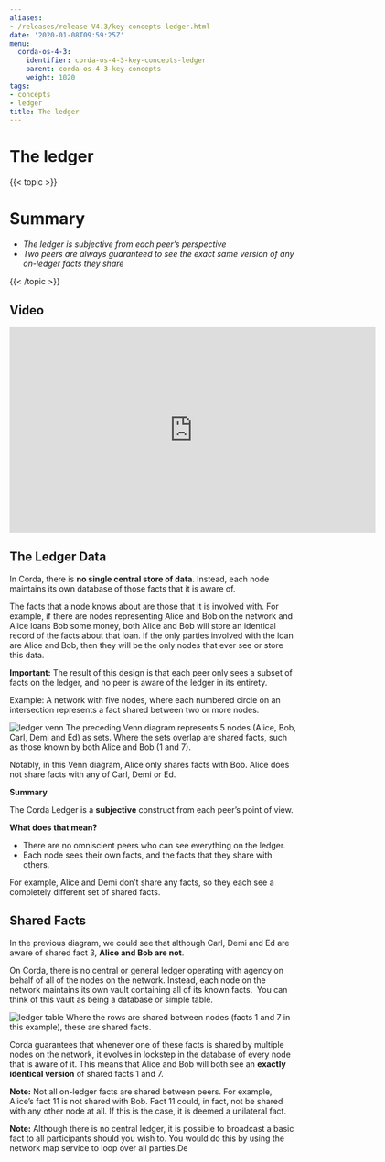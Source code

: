 ```yaml
---
aliases:
- /releases/release-V4.3/key-concepts-ledger.html
date: '2020-01-08T09:59:25Z'
menu:
  corda-os-4-3:
    identifier: corda-os-4-3-key-concepts-ledger
    parent: corda-os-4-3-key-concepts
    weight: 1020
tags:
- concepts
- ledger
title: The ledger
---
```



# The ledger


{{< topic >}}

# Summary


* *The ledger is subjective from each peer’s perspective*
* *Two peers are always guaranteed to see the exact same version of any on-ledger facts they share*


{{< /topic >}}

## Video

<iframe src="https://player.vimeo.com/video/213812040" width="640" height="360" frameborder="0" webkitallowfullscreen="true" mozallowfullscreen="true" allowfullscreen="true"></iframe>


<p></p>


## The Ledger Data

In Corda, there is **no single central store of data**. Instead, each node maintains its own database of those facts that it is aware of.

The facts that a node knows about are those that it is involved with. For example, if there are nodes representing Alice and Bob on the network and Alice loans Bob some money, both Alice and Bob will store an identical record of the facts about that loan. If the only parties involved with the loan are Alice and Bob, then they will be the only nodes that ever see or store this data.

**Important:** The result of this design is that each peer only sees a subset of facts on the ledger, and no peer is aware of the ledger in its entirety.

Example: A network with five nodes, where each numbered circle on an intersection represents a fact shared between two or more nodes.

![ledger venn](/en/images/ledger-venn.png "ledger venn")
The preceding Venn diagram represents 5 nodes (Alice, Bob, Carl, Demi and Ed) as sets. Where the sets overlap are shared facts, such as those known by both Alice and Bob (1 and 7).

Notably, in this Venn diagram, Alice only shares facts with Bob. Alice does not share facts with any of Carl, Demi or Ed.

**Summary**

The Corda Ledger is a **subjective** construct from each peer’s point of view.

**What does that mean?**


* There are no omniscient peers who can see everything on the ledger.
* Each node sees their own facts, and the facts that they share with others.

For example, Alice and Demi don’t share any facts, so they each see a completely different set of shared facts.


## Shared Facts

In the previous diagram, we could see that although Carl, Demi and Ed are aware of shared fact 3, **Alice and Bob are not**.

﻿On Corda, there is no central or general ledger operating with agency on ﻿behalf of all of the nodes on the network. Instead, each node on the network maintains its own vault containing all of its known facts.
﻿
You can think of this vault as being a database or simple table.

![ledger table](/en/images/ledger-table.png "ledger table")
Where the rows are shared between nodes (facts 1 and 7 in this example), these are shared facts.

Corda guarantees that whenever one of these facts is shared by multiple nodes on the network, it evolves in lockstep in the database of every node that is aware of it. This means that Alice and Bob will both see an **exactly identical version** of shared facts 1 and 7.

**Note:** Not all on-ledger facts are shared between peers. For example, Alice’s fact 11 is not shared with Bob. Fact 11 could, in fact, not be shared with any other node at all. If this is the case, it is deemed a unilateral fact.

**Note:** Although there is no central ledger, it is possible to broadcast a basic fact to all participants should you wish to. You would do this by using the network map service to loop over all parties.De

